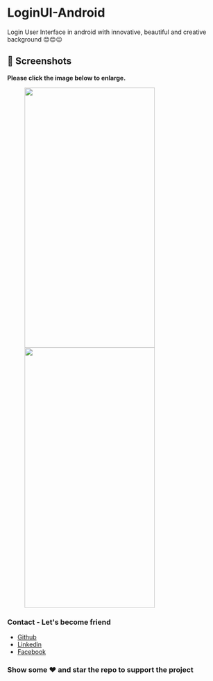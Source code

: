 # LoginUI-Android
Login User Interface in android with innovative, beautiful and creative background 😊😊😉

## 📸 Screenshots

**Please click the image below to enlarge.**

<img src="https://github.com/Shashank02051997/LoginUI-Android/blob/master/Screenshots/Screenshot_20181211-033917.png" height="600" width="300" hspace="40"><img src="https://github.com/Shashank02051997/LoginUI-Android/blob/master/Screenshots/Screenshot_20181211-033921.png" height="600" width="300" hspace="40">



### Contact - Let's become friend
- [Github](https://github.com/yogesh-7)
- [Linkedin](https://www.linkedin.com/in/yogesh-bansal-988a87155/)
- [Facebook](https://www.facebook.com/yudi1116)


### Show some :heart: and star the repo to support the project
